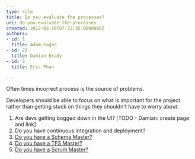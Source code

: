 ```yaml
---
type: rule
title: Do you evaluate the processes?
uri: do-you-evaluate-the-processes
created: 2012-03-16T07:22:35.0000000Z
authors:
- id: 1
  title: Adam Cogan
- id: 23
  title: Damian Brady
- id: 3
  title: Eric Phan

---
```


 
Often times incorrect process is the source of problems.
 
Developers should be able to focus on what is important for the project rather than getting stuck on things they shouldn't have to worry about.

1. Are devs getting bogged down in the UI? [TODO - Damian: create page and link]
2. Do you have continuous integration and deployment?
3. [Do you have a Schema Master?](/SoftwareDevelopment/RulesToBetterSQLServerSchemaDeployment/Pages/DoYouHaveASchemaMaster.aspx)
4. [Do you have a TFS Master?](/TFS/RulesToBetterVersionControlwithTFS%28AKASourceControl%29/Pages/TFSMaster.aspx)
5. [Do you have a Scrum Master?](/Management/RulesToBetterScrumUsingTFS/Pages/settheSprintturnaroundmeetings.aspx)


